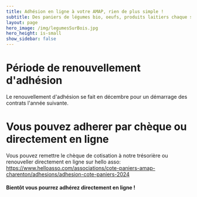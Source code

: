 ```yaml
---
title: Adhésion en ligne à votre AMAP, rien de plus simple !
subtitle: Des paniers de légumes bio, oeufs, produits laitiers chaque semaine...
layout: page
hero_image: /img/legumesSurBois.jpg
hero_height: is-small
show_sidebar: false
---
```


# Période de renouvellement d'adhésion

Le renouvellement d'adhésion se fait en décembre pour un démarrage des contrats l'année suivante.

# Vous pouvez adherer par chèque ou directement en ligne

Vous pouvez remettre le chèque de cotisation à notre trésorière ou renouveller directement en ligne sur hello asso: https://www.helloasso.com/associations/cote-paniers-amap-charenton/adhesions/adhesion-cote-paniers-2024

#### Bientôt vous pourrez adhérez directement en ligne !
